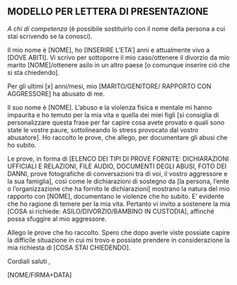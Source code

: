 <h2>MODELLO PER LETTERA DI PRESENTAZIONE</h2>
<p><em>A chi di competenza</em> (è possibile sostituirlo con il nome della persona a cui stai scrivendo se la conosci).</p>
<p>Il mio nome è [NOME], ho [INSERIRE L’ETA’] anni e attualmente vivo a [DOVE ABITI]. Vi scrivo per sottoporre il mio caso/ottenere il divorzio da mio marito [NOME]/ottenere asilo in un altro paese [o comunque inserire ciò che si sta chiedendo].</p>
<p>Per gli ultimi [x] anni/mesi, mio [MARITO/GENITORE/ RAPPORTO CON AGGRESSORE] ha abusato di me.</p>
<p>Il suo nome è [NOME]. L’abuso e la violenza fisica e mentale mi hanno impaurita e ho temuto per la mia vita e quella dei miei figli [si consiglia di personalizzare questa frase per far capire cosa avete provato e quali sono state le vostre paure, sottolineando lo stress provocato dal vostro abusatore]. Ho raccolto le prove, che allego, per documentare gli abusi che ho subito.</p>
<p>Le prove, in forma di [ELENCO DEI TIPI DI PROVE FORNITE: DICHIARAZIONI UFFICIALI E RELAZIONI, FILE AUDIO, DOCUMENTI DEGLI ABUSI, FOTO DEI DANNI, prove fotografiche di conversazioni tra di voi, il vostro aggressore e la sua famiglia], così come le dichiarazioni di sostegno da [la persona, l’ente o l’organizzazione che ha fornito le dichiarazioni] mostrano la natura del mio rapporto con [NOME], documentano le violenze che ho subito. E’ evidente che ho ragione di temere per la mia vita. Pertanto vi invito a sostenere la mia [COSA si richiede: ASILO/DIVORZIO/BAMBINO IN CUSTODIA], affinché possa sfuggire al mio aggressore.</p>
<p>Allego le prove che ho raccolto. Spero che dopo averle viste possiate capire la difficile situazione in cui mi trovo e possiate prendere in considerazione la mia richiesta di [COSA STAI CHIEDENDO].</p>
<p>Cordiali saluti,</p>
<p>[NOME/FIRMA+DATA]</p>